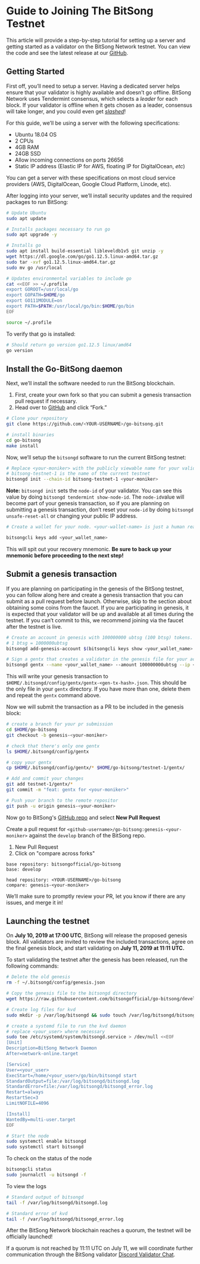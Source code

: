 # Guide to Joining The BitSong Testnet

This article will provide a step-by-step tutorial for setting up a server and getting started as a validator on the BitSong Network testnet. You can view the code and see the latest release at our [GitHub](https://github.com/bitsongofficial/go-bitsong).

## Getting Started

First off, you’ll need to setup a server. Having a dedicated server helps ensure that your validator is highly available and doesn’t go offline. BitSong Network uses Tendermint consensus, which selects a  _leader_  for each block. If your validator is offline when it gets chosen as a leader, consensus will take longer, and you could even get  [_slashed_](https://medium.com/coinmonks/cosmos-atom-staking-guide-4a4e703c998a)!

For this guide, we’ll be using a server with the following specifications:

-   Ubuntu 18.04 OS
-   2 CPUs
-   4GB RAM
-   24GB SSD
-   Allow incoming connections on ports 26656
-   Static IP address (Elastic IP for AWS, floating IP for DigitalOcean,  _etc_)

You can get a server with these specifications on most cloud service providers (AWS, DigitalOcean, Google Cloud Platform, Linode, etc).

After logging into your server, we’ll install security updates and the required packages to run BitSong:

```bash
# Update Ubuntu
sudo apt update

# Installs packages necessary to run go
sudo apt upgrade -y 

# Installs go
sudo apt install build-essential libleveldb1v5 git unzip -y
wget https://dl.google.com/go/go1.12.5.linux-amd64.tar.gz
sudo tar -xvf go1.12.5.linux-amd64.tar.gz
sudo mv go /usr/local

# Updates environmental variables to include go
cat <<EOF >> ~/.profile
export GOROOT=/usr/local/go
export GOPATH=$HOME/go
export GO111MODULE=on
export PATH=$PATH:/usr/local/go/bin:$HOME/go/bin
EOF

source ~/.profile
```
To verify that go is installed:

```bash
# Should return go version go1.12.5 linux/amd64
go version
```

## Install the Go-BitSong daemon

Next, we’ll install the software needed to run the BitSong blockchain.
1) First, create your own fork so that you can submit a genesis transaction pull request if necessary.
2) Head over to [GitHub](https://github.com/bitsongofficial/go-bitsong) and click “Fork.”

```bash
# Clone your repository
git clone https://github.com/<YOUR-USERNAME>/go-bitsong.git

# install binaries
cd go-bitsong
make install
```

Now, we’ll setup the `bitsongd` software to run the current BitSong testnet:

```bash
# Replace <your-moniker> with the publicly viewable name for your validator.
# bitsong-testnet-1 is the name of the current testnet
bitsongd init --chain-id bitsong-testnet-1 <your-moniker>
```

**Note:** `bitsongd init` sets the `node-id` of your validator. You can see this value by doing `bitsongd tendermint show-node-id`. The `node-id`value will become part of your genesis transaction, so if you are planning on submitting a genesis transaction, don’t reset your `node-id` by doing `bitsongd unsafe-reset-all` or changing your public IP address.

```bash
# Create a wallet for your node. <your-wallet-name> is just a human readable name you can use to remember your wallet. It can be the same or different than your moniker.

bitsongcli keys add <your_wallet_name>
```
This will spit out your recovery mnemonic. 
**Be sure to back up your mnemonic before proceeding to the next step!**

## Submit a genesis transaction

If you are planning on participating in the genesis of the BitSong testnet, you can follow along here and create a genesis transaction that you can submit as a pull request before launch. Otherwise, skip to the section about obtaining some coins from the faucet. If you are participating in genesis, it is expected that your validator will be up and available at all times during the testnet. If you can’t commit to this, we recommend joining via the faucet after the testnet is live.

```bash
# Create an account in genesis with 100000000 ubtsg (100 btsg) tokens. Don't change the amount of ubtsg tokens so that we can have equal distribution among genesis participants.
# 1 btsg = 1000000ubtsg
bitsongd add-genesis-account $(bitsongcli keys show <your_wallet_name> -a) 100000000ubtsg

# Sign a gentx that creates a validator in the genesis file for your account. Note to pass your public ip to the --ip flag.
bitsongd gentx --name <your_wallet_name> --amount 100000000ubtsg --ip <your-public-ip>
```

This will write your genesis transaction to `$HOME/.bitsongd/config/gentx/gentx-<gen-tx-hash>.json`. This should be the only file in your `gentx` directory. If you have more than one, delete them and repeat the `gentx` command above.

Now we will submit the transaction as a PR to be included in the genesis block:

```bash
# create a branch for your pr submission
cd $HOME/go-bitsong
git checkout -b genesis-<your-moniker>

# check that there's only one gentx
ls $HOME/.bitsongd/config/gentx

# copy your gentx
cp $HOME/.bitsongd/config/gentx/* $HOME/go-bitsong/testnet-1/gentx/

# Add and commit your changes
git add testnet-1/gentx/*
git commit -m "feat: gentx for <your-moniker>"

# Push your branch to the remote repositor
git push -u origin genesis-<your-moniker>
```

Now go to BitSong's [GitHub repo](https://github.com/bitsongofficial/go-bitsong/pulls) and select **New Pull Request**

Create a pull request for `<github-username>/go-bitsong:genesis-<your-moniker>` against the `develop` branch of the BitSong repo.

1) New Pull Request
2) Click on "compare across forks"

```
base repository: bitsongofficial/go-bitsong
base: develop

head repository: <YOUR-USERNAME>/go-bitsong
compare: genesis-<your-moniker>
```

We’ll make sure to promptly review your PR, let you know if there are any issues, and merge it in!

## Launching the testnet

On **July 10, 2019 at 17:00 UTC**, BitSong will release the proposed genesis block. All validators are invited to review the included transactions, agree on the final genesis block, and start validating on **July 11, 2019 at 11:11 UTC.**

To start validating the testnet after the genesis has been released, run the following commands:

```bash
# Delete the old genesis
rm -f ~/.bitsongd/config/genesis.json

# Copy the genesis file to the bitsongd directory
wget https://raw.githubusercontent.com/bitsongofficial/go-bitsong/develop/testnet-1/genesis.json -P ~/.bitsongd/config

# Create log files for kvd
sudo mkdir -p /var/log/bitsongd && sudo touch /var/log/bitsongd/bitsongd.log && sudo touch /var/log/bitsongd/bitsongd_error.log

# create a systemd file to run the kvd daemon
# replace <your_user> where necessary
sudo tee /etc/systemd/system/bitsongd.service > /dev/null <<EOF
[Unit]
Description=BitSong Network Daemon
After=network-online.target

[Service]
User=<your_user>
ExecStart=/home/<your_user>/go/bin/bitsongd start
StandardOutput=file:/var/log/bitsongd/bitsongd.log
StandardError=file:/var/log/bitsongd/bitsongd_error.log
Restart=always
RestartSec=3
LimitNOFILE=4096

[Install]
WantedBy=multi-user.target
EOF

# Start the node
sudo systemctl enable bitsongd
sudo systemctl start bitsongd
```

To check on the status of the node

```bash
bitsongcli status
sudo journalctl -u bitsongd -f
```

To view the logs

```bash
# Standard output of bitsongd
tail -f /var/log/bitsongd/bitsongd.log

# Standard error of kvd
tail -f /var/log/bitsongd/bitsongd_error.log
```

After the BitSong Network blockchain reaches a quorum, the testnet will be officially launched!

If a quorum is not reached by 11:11 UTC on July 11, we will coordinate further communication through the BitSong validator [Discord Validator Chat](https://discord.gg/qSFUps6).